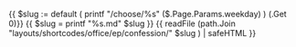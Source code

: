 {{ $slug := default ( printf "/choose/%s" ($.Page.Params.weekday) ) (.Get 0)}}
{{ $slug = printf "%s.md" $slug }}
{{ readFile (path.Join "layouts/shortcodes/office/ep/confession/" $slug ) | safeHTML }}
